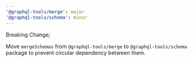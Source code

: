 ```yaml
---
'@graphql-tools/merge': major
'@graphql-tools/schema': minor
---
```


Breaking Change;

Move `mergeSchemas` from `@graphql-tools/merge` to `@graphql-tools/schema` package to prevent circular dependency between them.

